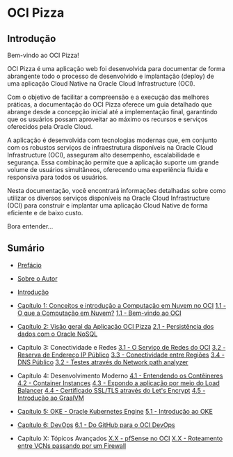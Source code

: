 # OCI Pizza

## Introdução

Bem-vindo ao OCI Pizza!

OCI Pizza é uma aplicação web foi desenvolvida para documentar de forma abrangente todo o processo de desenvolvido e implantação (deploy) de uma aplicação Cloud Native na Oracle Cloud Infrastructure (OCI).

Com o objetivo de facilitar a compreensão e a execução das melhores práticas, a documentação do OCI Pizza oferece um guia detalhado que abrange desde a concepção inicial até a implementação final, garantindo que os usuários possam aproveitar ao máximo os recursos e serviços oferecidos pela Oracle Cloud.

A aplicação é desenvolvida com tecnologias modernas que, em conjunto com os robustos  serviços de infraestrutura disponíveis na Oracle Cloud Infrastructure (OCI), asseguram alto desempenho, escalabilidade e segurança. Essa combinação permite que a aplicação suporte um grande volume de usuários simultâneos, oferecendo uma experiência fluida e responsiva para todos os usuários.

Nesta documentação, você encontrará informações detalhadas sobre como utilizar os diversos serviços disponíveis na Oracle Cloud Infrastructure (OCI) para construir e implantar uma aplicação Cloud Native de forma eficiente e de baixo custo.

Bora entender...

## Sumário

- [Prefácio](./docs/preface.md)
- [Sobre o Autor](./docs/daniel-armbrust-about.md)
- [Introdução](./docs/intro.md)

- [Capítulo 1: Conceitos e introdução a Computação em Nuvem no OCI](./docs/chapter-1.md)
[1.1 - O que a Computação em Nuvem?](./docs/cloud-computing.md)
[1.1 - Bem-vindo ao OCI](./docs/oci-welcome.md)

- [Capítulo 2: Visão geral da Aplicação OCI Pizza](./docs/chapter-2.md)
    [2.1 - Persistência dos dados com o Oracle NoSQL](./docs/nosql.md)

- Capítulo 3: Conectividade e Redes
    [3.1 - O Serviço de Redes do OCI](./docs/network.md)
    [3.2 - Reserva de Endereço IP Público]()
    [3.3 - Conectividade entre Regiões](./docs/regions-connectivity.md)
    [3.4 - DNS Público](./docs/dns.md)
    [3.2 - Testes através do Network path analyzer]()
    
- Capítulo 4: Desenvolvimento Moderno
    [4.1 - Entendendo os Contêineres](./docs/containers.md)
    [4.2 - Container Instances](./docs/container-instances.md)
    [4.3 - Expondo a aplicação por meio do Load Balancer](./docs/lb.md)
    [4.4 - Certificado SSL/TLS através do Let's Encrypt](./docs/lets-encrypt.md)
    [4.5 - Introdução ao GraalVM](./docs/graalvm.md)

- [Capítulo 5: OKE - Oracle Kubernetes Engine](./docs/chapter-5.md)
    [5.1 - Introdução ao OKE](./docs/oke-intro.md)

- [Capítulo 6: DevOps](./docs/chapter-6.md)
    [6.1 - Do GitHub para o OCI DevOps]()

- Capítulo X: Tópicos Avançados
    [X.X - pfSense no OCI](./docs/pfsense.md)
    [X.X - Roteamento entre VCNs passando por um Firewall]()